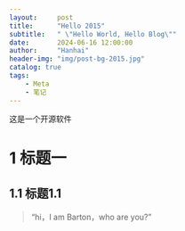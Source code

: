```yaml
---
layout:     post
title:      "Hello 2015"
subtitle:   " \"Hello World, Hello Blog\""
date:       2024-06-16 12:00:00
author:     "Hanhai"
header-img: "img/post-bg-2015.jpg"
catalog: true
tags:
    - Meta
    - 笔记
---
```


这是一个开源软件
# 1 标题一
## 1.1 标题1.1


> “hi，I am Barton，who are you?”
